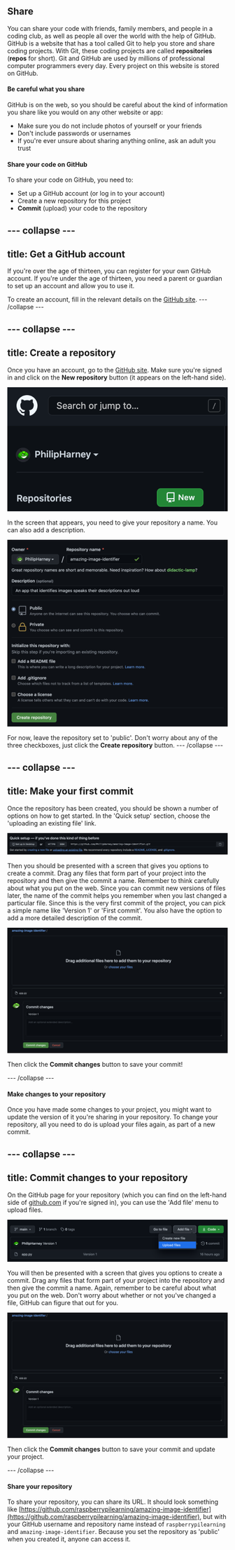 ## Share

You can share your code with friends, family members, and people in a coding club, as well as people all over the world with the help of GitHub. GitHub is a website that has a tool called Git to help you store and share coding projects. With Git, these coding projects are called **repositories** (**repos** for short). Git and GitHub are used by millions of professional computer programmers every day. Every project on this website is stored on GitHub.

#### Be careful what you share

GitHub is on the web, so you should be careful about the kind of information you share like you would on any other website or app: 
+ Make sure you do not include photos of yourself or your friends
+ Don't include passwords or usernames
+ If you're ever unsure about sharing anything online, ask an adult you trust

#### Share your code on GitHub

To share your code on GitHub, you need to: 
+ Set up a GitHub account (or log in to your account) 
+ Create a new repository for this project 
+ **Commit** (upload) your code to the repository

--- collapse ---
---
title: Get a GitHub account
---
If you're over the age of thirteen, you can register for your own GitHub account. If you're under the age of thirteen, you need a parent or guardian to set up an account and allow you to use it.

To create an account, fill in the relevant details on the [GitHub site](https://github.com/join).
--- /collapse ---

--- collapse ---
---
title: Create a repository
---

Once you have an account, go to the [GitHub site](https://github.com/). Make sure you're signed in and click on the **New repository** button (it appears on the left-hand side).

![The GitHub **New repository** button.](images/github_new_repo.png)

In the screen that appears, you need to give your repository a name. You can also add a description. 

![The GitHub repository creation form.](images/github_project_creation.png)

For now, leave the repository set to 'public'. Don't worry about any of the three checkboxes, just click the **Create repository** button. 
--- /collapse ---

--- collapse ---
---
title: Make your first commit
---

Once the repository has been created, you should be shown a number of options on how to get started. In the 'Quick setup' section, choose the 'uploading an existing file' link.

![The 'Quick setup' section, with the 'uploading an existing file' link highlighted.](images/github_upload_link.png)

Then you should be presented with a screen that gives you options to create a commit. Drag any files that form part of your project into the repository and then give the commit a name. Remember to think carefully about what you put on the web. Since you can commit new versions of files later, the name of the commit helps you remember when you last changed a particular file. Since this is the very first commit of the project, you can pick a simple name like 'Version 1' or 'First commit'. You also have the option to add a more detailed description of the commit.

![The form to create a commit.](images/github_commit.png)

Then click the **Commit changes** button to save your commit!

--- /collapse ---


#### Make changes to your repository
Once you have made some changes to your project, you might want to update the version of it you're sharing in your repository. To change your repository, all you need to do is upload your files again, as part of a new commit.

--- collapse ---
---
title: Commit changes to your repository
---

On the GitHub page for your repository (which you can find on the left-hand side of [github.com](https://github.com) if you're signed in), you can use the 'Add file' menu to upload files.

![The 'Add file' menu.](images/github_add_file.png)

You will then be presented with a screen that gives you options to create a commit. Drag any files that form part of your project into the repository and then give the commit a name. Again, remember to be careful about what you put on the web. Don't worry about whether or not you've changed a file, GitHub can figure that out for you.

![The form to create a commit.](images/github_commit.png)

Then click the **Commit changes** button to save your commit and update your project.

--- /collapse ---

#### Share your repository

To share your repository, you can share its URL. It should look something like [https://github.com/raspberrypilearning/amazing-image-identifier](https://github.com/raspberrypilearning/amazing-image-identifier), but with your GitHub username and repository name instead of `raspberrypilearning` and `amazing-image-identifier`. Because you set the repository as 'public' when you created it, anyone can access it.
